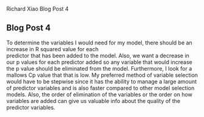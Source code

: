 Richard Xiao Blog Post 4

## Blog Post 4

To determine the variables I would need for my model, there should be an increase in R squared value for each  
predictor that has been added to the model. Also, we want a decrease in our p values for each predictor added so 
any variable that would increase the p value should be eliminated from the model. Furthermore, I look for a mallows Cp value that 
that is low. My preferred method of variable selection would have to be stepwise since it has the ability to manage a large amount 
of predictor variables and is also faster compared to other model selection models. Also, the order of elimination 
of the variables or the order on how variables are added can give us valuable info about the quality of the predictor variables.